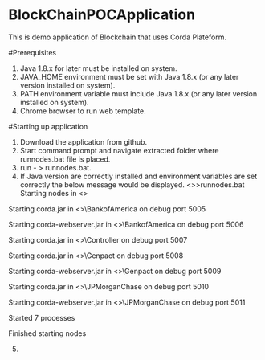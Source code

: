 # BlockChainPOCApplication
This is demo application of Blockchain that uses Corda Plateform.

#Prerequisites
1. Java 1.8.x for later must be installed on system.
2. JAVA_HOME environment must be set with Java 1.8.x (or any later version installed on system).
3. PATH environment variable must include Java 1.8.x (or any later version installed on system).
4. Chrome browser to run web template.

#Starting up application
1. Download the application from github.
2. Start command prompt and navigate extracted folder where runnodes.bat file is placed.
3. run - > runnodes.bat.
4. If Java version are correctly installed and environment variables are set correctly the below message would be displayed.
<<location>>>runnodes.bat
Starting nodes in <<location>>
  
Starting corda.jar in <<location>>\BankofAmerica on debug port 5005
  
Starting corda-webserver.jar in <<location>>\BankofAmerica on debug port 5006
  
Starting corda.jar in <<location>>\Controller on debug port 5007
  
Starting corda.jar in <<location>>\Genpact on debug port 5008
  
Starting corda-webserver.jar in <<location>>\Genpact on debug port 5009
  
Starting corda.jar in <<location>>\JPMorganChase on debug port 5010
  
Starting corda-webserver.jar in <<location>>\JPMorganChase on debug port 5011
  
Started 7 processes

Finished starting nodes

5.  

